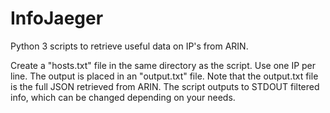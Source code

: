 # InfoJaeger
Python 3 scripts to retrieve useful data on IP's from ARIN.

Create a "hosts.txt" file in the same directory as the script. Use one IP per line. The output is placed in an "output.txt" file. Note that the output.txt file is the full JSON retrieved from ARIN. The script outputs to STDOUT filtered info, which can be changed depending on your needs.
